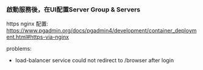 ### 啟動服務後，在UI配置Server Group & Servers
https nginx 配置: https://www.pgadmin.org/docs/pgadmin4/development/container_deployment.html#https-via-nginx

problems:
- load-balancer service could not redirect to /browser after login